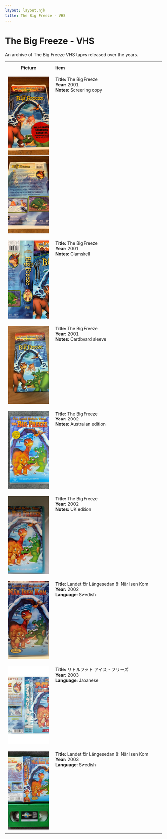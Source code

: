 ```yaml
---
layout: layout.njk
title: The Big Freeze - VHS
---
```


# The Big Freeze - VHS

An archive of The Big Freeze VHS tapes released over the years.

<div class="table-wrapper">
  <div class="responsive-row">
<table>
  <tr>
    <th style="width:20%; vertical-align:top; padding:10px;">
      <strong>Picture</strong>
    </th>
    <th style="text-align: left; padding:10px;">
      <strong>Item</strong>
    </th>
  </tr>

<tr id="lbt8-screener-147">
    <td style="width:30%; text-align: center; vertical-align:top; padding:10px;">
      <a href="/images/media/vhs/8/lbt8-screener.jpg" data-lightbox="books" data-title="The Big Freeze">
        <div class="img-box">
          <img loading="lazy" src="/images/media/vhs/8/lbt8-screener.jpg" alt="The Big Freeze" style="height:250px; object-fit:cover;" />
        </div>
      </a>
      <a href="/images/media/vhs/8/lbt8-screener2.jpg" data-lightbox="books" data-title="The Big Freeze">
        <div class="img-box">
          <img loading="lazy" src="/images/media/vhs/8/lbt8-screener2.jpg" alt="The Big Freeze" style="height:250px; object-fit:cover;" />
        </div>
      </a>
    </td>
    <td style="vertical-align:top; padding:10px;">
      <strong>Title:</strong> The Big Freeze<br/>
      <strong>Year:</strong> 2001<br/>
      <strong>Notes:</strong> Screening copy<br/>
    </td>
  </tr>


<tr>
    <td style="width:30%; text-align: center; vertical-align:top; padding:10px;">
      <a href="/images/media/vhs/8/lbt8-english-clamshell.jpg" data-lightbox="books" data-title="The Big Freeze">
        <div class="img-box">
          <img loading="lazy" src="/images/media/vhs/8/lbt8-english-clamshell.jpg" alt="The Big Freeze" style="height:250px; object-fit:cover;" />
        </div>
      </a>
    </td>
    <td style="vertical-align:top; padding:10px;">
      <strong>Title:</strong> The Big Freeze<br/>
      <strong>Year:</strong> 2001<br/>
      <strong>Notes:</strong> Clamshell<br/>
    </td>
  </tr>

  <tr>
    <td style="width:30%; text-align: center; vertical-align:top; padding:10px;">
      <a href="/images/media/vhs/8/lbt8-english-sleeve.jpg" data-lightbox="books" data-title="The Big Freeze">
        <div class="img-box">
          <img loading="lazy" src="/images/media/vhs/8/lbt8-english-sleeve.jpg" alt="The Big Freeze" style="height:250px; object-fit:cover;" />
        </div>
      </a>
    </td>
    <td style="vertical-align:top; padding:10px;">
      <strong>Title:</strong> The Big Freeze<br/>
      <strong>Year:</strong> 2001<br/>
      <strong>Notes:</strong> Cardboard sleeve<br/>
    </td>
  </tr>

<tr>
    <td style="width:30%; text-align: center; vertical-align:top; padding:10px;">
      <a href="/images/media/vhs/8/lbt8-englishAU-clamshell.jpg" data-lightbox="books" data-title="The Big Freeze">
        <div class="img-box">
          <img loading="lazy" src="/images/media/vhs/8/lbt8-englishAU-clamshell.jpg" alt="The Big Freeze" style="height:250px; object-fit:cover;" />
        </div>
      </a>
    </td>
    <td style="vertical-align:top; padding:10px;">
      <strong>Title:</strong> The Big Freeze<br/>
      <strong>Year:</strong> 2002<br/>
      <strong>Notes:</strong> Australian edition<br/>
    </td>
  </tr>

<tr>
    <td style="width:30%; text-align: center; vertical-align:top; padding:10px;">
      <a href="/images/media/vhs/8/lbt8-englishUK-clamshell.jpg" data-lightbox="books" data-title="The Big Freeze">
        <div class="img-box">
          <img loading="lazy" src="/images/media/vhs/8/lbt8-englishUK-clamshell.jpg" alt="The Big Freeze" style="height:250px; object-fit:cover;" />
        </div>
      </a>
    </td>
    <td style="vertical-align:top; padding:10px;">
      <strong>Title:</strong> The Big Freeze<br/>
      <strong>Year:</strong> 2002<br/>
      <strong>Notes:</strong> UK edition<br/>
    </td>
  </tr>

  <tr>
    <td style="width:30%; text-align: center; vertical-align:top; padding:10px;">
      <a href="/images/media/vhs/8/lbt8-SV.jpg" data-lightbox="books" data-title="Landet för Längesedan 8: När Isen Kom">
        <div class="img-box">
          <img loading="lazy" src="/images/media/vhs/8/lbt8-SV.jpg" alt="Landet för Längesedan 8: När Isen Kom" style="height:250px; object-fit:cover;" />
        </div>
      </a>
    </td>
    <td style="vertical-align:top; padding:10px;">
      <strong>Title:</strong> Landet för Längesedan 8: När Isen Kom<br/>
      <strong>Year:</strong> 2002<br/>
      <strong>Language:</strong> Swedish<br/>
    </td>
  </tr>

<tr id="lbt8-ja-41">
    <td style="width:30%; text-align: center; vertical-align:top; padding:10px;">
      <a href="/images/media/vhs/8/lbt8-ja.jpg" data-lightbox="books" data-title="リトルフット アイス・フリーズ">
        <div class="img-box">
          <img loading="lazy" src="/images/media/vhs/8/lbt8-ja.jpg" alt="リトルフット アイス・フリーズ" style="height:250px; object-fit:cover;" />
        </div>
      </a>
    </td>
    <td style="vertical-align:top; padding:10px;">
      <strong>Title:</strong> リトルフット アイス・フリーズ<br/>
      <strong>Year:</strong> 2003<br/>
      <strong>Language:</strong> Japanese<br/>
    </td>
  </tr>

<tr>
    <td style="width:30%; text-align: center; vertical-align:top; padding:10px;">
      <a href="/images/media/vhs/8/lbt8-SV-green.jpg" data-lightbox="books" data-title="Landet för Längesedan 8: När Isen Kom">
        <div class="img-box">
          <img loading="lazy" src="/images/media/vhs/8/lbt8-SV-green.jpg" alt="Landet för Längesedan 8: När Isen Kom" style="height:250px; object-fit:cover;" />
        </div>
      </a>
    </td>
    <td style="vertical-align:top; padding:10px;">
      <strong>Title:</strong> Landet för Längesedan 8: När Isen Kom<br/>
      <strong>Year:</strong> 2003<br/>
      <strong>Language:</strong> Swedish<br/>
    </td>
  </tr>



</table>
</div>
</div>